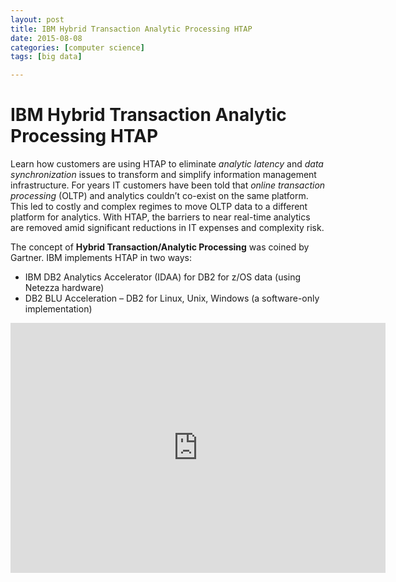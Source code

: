 ```yaml
---
layout: post
title: IBM Hybrid Transaction Analytic Processing HTAP
date: 2015-08-08
categories: [computer science]
tags: [big data]

---
```



# IBM Hybrid Transaction Analytic Processing HTAP

Learn how customers are using HTAP to eliminate *analytic latency* and *data synchronization* issues to transform and simplify information management infrastructure. For years IT customers have been told that *online transaction processing* (OLTP) and analytics couldn’t co-exist on the same platform. This led to costly and complex regimes to move OLTP data to a different platform for analytics. With HTAP, the barriers to near real-time analytics are removed amid significant reductions in IT expenses and complexity risk.

The concept of **Hybrid Transaction/Analytic Processing** was coined by Gartner. IBM implements HTAP in two ways:

* IBM DB2 Analytics Accelerator (IDAA) for DB2 for z/OS data (using Netezza hardware)
* DB2 BLU Acceleration – DB2 for Linux, Unix, Windows (a software-only implementation)

<iframe width="600" height="400" src="https://www.youtube.com/embed/nXhOpIcR3Z8" frameborder="0" allowfullscreen></iframe>
